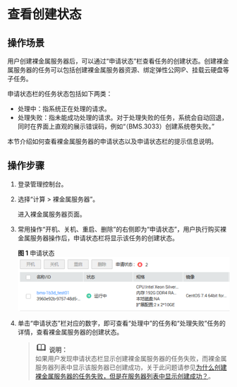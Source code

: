 # 查看创建状态<a name="bms_umn_0008"></a>

## 操作场景<a name="section49701611171023"></a>

用户创建裸金属服务器后，可以通过“申请状态”栏查看任务的创建状态。创建裸金属服务器的任务可以包括创建裸金属服务器资源、绑定弹性公网IP、挂载云硬盘等子任务。

申请状态栏的任务状态包括如下两类：

-   处理中：指系统正在处理的请求。
-   处理失败：指未能成功处理的请求。对于处理失败的任务，系统会自动回退，同时在界面上直观的展示错误码，例如“（BMS.3033）创建系统卷失败。”

本节介绍如何查看裸金属服务器的申请状态以及申请状态栏的提示信息说明。

## 操作步骤<a name="section40936232171845"></a>

1.  登录管理控制台。
2.  选择“计算 \> 裸金属服务器”。

    进入裸金属服务器页面。

3.  常用操作“开机、关机、重启、删除”的右侧即为“申请状态”，用户执行购买裸金属服务器操作后，申请状态栏将显示该任务的创建状态。

    **图 1**  申请状态<a name="fig1852313458263"></a>  
    ![](figures/申请状态.png "申请状态")

4.  单击“申请状态”栏对应的数字，即可查看“处理中”的任务和“处理失败”任务的详情，查看裸金属服务器的创建状态。

    >![](public_sys-resources/icon-note.gif) **说明：**   
    >如果用户发现申请状态栏显示创建裸金属服务器的任务失败，而裸金属服务器列表中显示该服务器已创建成功，关于此问题请参见[为什么创建裸金属服务器的任务失败，但是在服务器列表中显示创建成功？](https://support.huaweicloud.com/bms_faq/bms_faq_0019.html)。  


